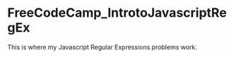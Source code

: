 # FreeCodeCamp_IntrotoJavascriptRegEx
This is where my Javascript Regular Expressions problems work.  
